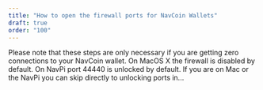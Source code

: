 ```yaml
---
title: "How to open the firewall ports for NavCoin Wallets"
draft: true
order: "100"
---
```



Please note that these steps are only necessary if you are getting zero connections to your NavCoin wallet. On MacOS X the firewall is disabled by default. On NavPi port 44440 is unlocked by default. If you are on Mac or the NavPi you can skip directly to unlocking ports in...
